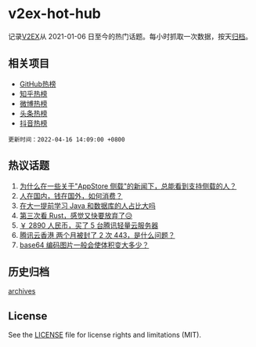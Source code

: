 # v2ex-hot-hub

 记录[V2EX](https://www.v2ex.com/)从 2021-01-06 日至今的热门话题。每小时抓取一次数据，按天[归档](archives)。
 
 ## 相关项目

- [GitHub热榜](https://github.com/lonnyzhang423/github-hot-hub)
- [知乎热榜](https://github.com/lonnyzhang423/zhihu-hot-hub)
- [微博热榜](https://github.com/lonnyzhang423/weibo-hot-hub)
- [头条热榜](https://github.com/lonnyzhang423/toutiao-hot-hub)
- [抖音热榜](https://github.com/lonnyzhang423/douyin-hot-hub)


 `更新时间：2022-04-16 14:09:00 +0800`

## 热议话题

1. [为什么在一些关于"AppStore 侧载"的新闻下，总能看到支持侧载的人？](https://www.v2ex.com/t/847162)
1. [人在国内，钱在国外，如何消费？](https://www.v2ex.com/t/847307)
1. [在大一提前学习 Java 和数据库的人占比大吗](https://www.v2ex.com/t/847251)
1. [第三次看 Rust，感觉又快要放弃了😥](https://www.v2ex.com/t/847187)
1. [￥ 2890 人民币，买了 5 台腾讯轻量云服务器](https://www.v2ex.com/t/847223)
1. [腾讯云香港 两个月被封了 2 次 443，是什么问题？](https://www.v2ex.com/t/847190)
1. [base64 编码图片一般会使体积变大多少？](https://www.v2ex.com/t/847238)

## 历史归档

[archives](archives)

## License

See the [LICENSE](LICENSE) file for license rights and limitations (MIT).
